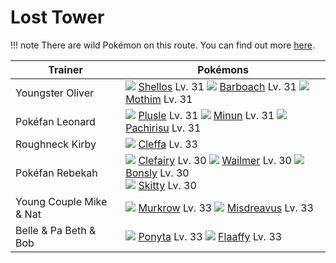 # Lost Tower

!!! note
    There are wild Pokémon on this route. You can find out more [here](/wild_pokemon/lost_tower/).


Trainer                    | Pokémons
---                        | ---
Youngster Oliver           | ![][422]  [Shellos] Lv. 31  ![][339]  [Barboach] Lv. 31  ![][414]  [Mothim] Lv. 31
Pokéfan Leonard            | ![][311]  [Plusle] Lv. 31  ![][312]  [Minun] Lv. 31  ![][417]  [Pachirisu] Lv. 31
Roughneck Kirby            | ![][173]  [Cleffa] Lv. 33
Pokéfan Rebekah            | ![][035]  [Clefairy] Lv. 30  ![][320]  [Wailmer] Lv. 30  ![][438]  [Bonsly] Lv. 30 <br> ![][300]  [Skitty] Lv. 30
Young Couple Mike & Nat    | ![][198]  [Murkrow] Lv. 33  ![][200]  [Misdreavus] Lv. 33
Belle & Pa Beth & Bob      | ![][077]  [Ponyta] Lv. 33  ![][180]  [Flaaffy] Lv. 33


[Clefairy]: /pokemon_changes/035/
[Ponyta]: /pokemon_changes/077/
[Cleffa]: /pokemon_changes/173/
[Flaaffy]: /pokemon_changes/180/
[Murkrow]: /pokemon_changes/198/
[Misdreavus]: /pokemon_changes/200/
[Skitty]: /pokemon_changes/300/
[Plusle]: /pokemon_changes/311/
[Minun]: /pokemon_changes/312/
[Wailmer]: /pokemon_changes/320/
[Barboach]: /pokemon_changes/339/
[Mothim]: /pokemon_changes/414/
[Pachirisu]: /pokemon_changes/417/
[Shellos]: /pokemon_changes/422/
[Bonsly]: /pokemon_changes/438/
[035]: /img/pokemon/035.png
[077]: /img/pokemon/077.png
[173]: /img/pokemon/173.png
[180]: /img/pokemon/180.png
[198]: /img/pokemon/198.png
[200]: /img/pokemon/200.png
[300]: /img/pokemon/300.png
[311]: /img/pokemon/311.png
[312]: /img/pokemon/312.png
[320]: /img/pokemon/320.png
[339]: /img/pokemon/339.png
[414]: /img/pokemon/414.png
[417]: /img/pokemon/417.png
[422]: /img/pokemon/422.png
[438]: /img/pokemon/438.png

